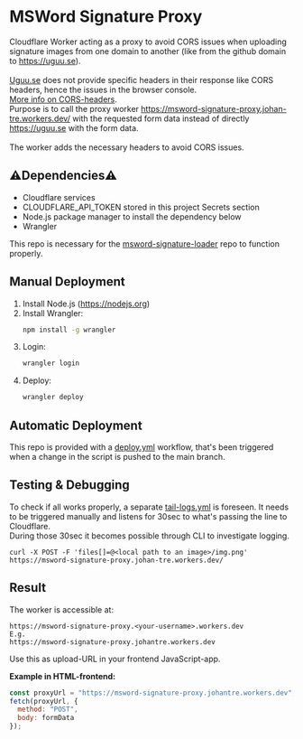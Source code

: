 # MSWord Signature Proxy

Cloudflare Worker acting as a proxy to avoid CORS issues when uploading signature images from one domain to another (like from the github domain to https://uguu.se).\
\
[Uguu.se](https://uguu.se) does not provide specific headers in their response like CORS headers, hence the issues in the browser console.\
[More info on CORS-headers](https://developer.mozilla.org/en-US/docs/Web/HTTP/CORS).\
Purpose is to call the proxy worker https://msword-signature-proxy.johan-tre.workers.dev/ with the requested form data instead of directly https://uguu.se with the form data.\
\
The worker adds the necessary headers to avoid CORS issues.

## ⚠️Dependencies⚠️
- Cloudflare services
- CLOUDFLARE_API_TOKEN stored in this project Secrets section
- Node.js package manager to install the dependency below
- Wrangler

This repo is necessary for the [msword-signature-loader](https://github.com/johantre/msword-signature-loader/) repo to function properly.

## Manual Deployment

1. Install Node.js (https://nodejs.org)
2. Install Wrangler:
   ```bash
   npm install -g wrangler
   ```
3. Login:
   ```bash
   wrangler login
   ```
4. Deploy:
   ```bash
   wrangler deploy
   ```
## Automatic Deployment
This repo is provided with a [deploy.yml](.github/workflows/deploy.yml) workflow, that's been triggered when a change in the script is pushed to the main branch.

## Testing & Debugging
To check if all works properly, a separate [tail-logs.yml](.github/workflows/tail-logs.yml) is foreseen. It needs to be triggered manually and listens for 30sec to what's passing the line to Cloudflare.\
During those 30sec it becomes possible through CLI to investigate logging.
```
curl -X POST -F 'files[]=@<local path to an image>/img.png' https://msword-signature-proxy.johan-tre.workers.dev/
```

## Result
The worker is accessible at:
```
https://msword-signature-proxy.<your-username>.workers.dev
E.g. 
https://msword-signature-proxy.johantre.workers.dev
```

Use this as upload-URL in your frontend JavaScript-app.

**Example in HTML-frontend:**
```js
const proxyUrl = "https://msword-signature-proxy.johantre.workers.dev";
fetch(proxyUrl, {
  method: "POST",
  body: formData
});
```
